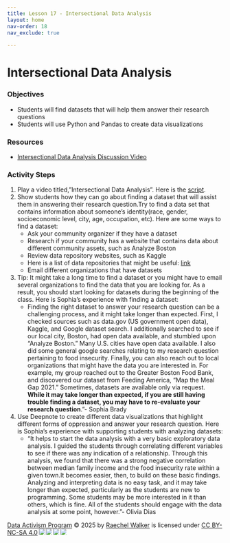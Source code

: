 ```yaml
---
title: Lesson 17 - Intersectional Data Analysis
layout: home
nav-order: 18
nav_exclude: true

---
```


<script>
  if (localStorage.getItem("formFilled") !== "true") {
    window.location.href = "/";
  }
</script>


# Intersectional Data Analysis

### Objectives
- Students will find datasets that will help them answer their research questions
- Students will use Python and Pandas to create data visualizations


### Resources
- <a href = "https://drive.google.com/file/d/1gxxnJsxE_h-uUwk6ZfZ8vpG3EY9SgfXn/view?usp=drive_link">Intersectional Data Analysis Discussion Video</a>

### Activity Steps
1. Play a video titled,”Intersectional Data Analysis”. Here is the <a href = "https://docs.google.com/document/d/1Qo6LUKYzJlyJSWy5-FgXiHcx758jxvDduLitaE6O7_U/edit?usp=sharing">script</a>.
2. Show students how they can go about finding a dataset that will assist them in answering their research question.Try to find a data set that contains information about someone’s identity(race, gender, socioeconomic level, city, age, occupation, etc). Here are some ways to find a dataset:
    - Ask your community organizer if they have a dataset
    - Research if your community has a website that contains data about different community assets, such as Analyze Boston
    - Review data repository websites, such as Kaggle
    - Here is a list of data repositories that might be useful: <a href = "https://docs.google.com/document/d/1ReaWUDXJNWES6L2TouxovPp0R1J-X3qxXI3JZQUWc-M/edit?tab=t.0">link</a>
    - Email different organizations that have datasets
3. Tip: It might take a long time to find a dataset or you might have to email several organizations to find the data that you are looking for. As a result, you should start looking for datasets during the beginning of the class. Here is Sophia’s experience with finding a dataset:
    - Finding the right dataset to answer your research question can be a challenging process, and it might take longer than expected. First, I checked sources such as data.gov (US government open data), Kaggle, and Google dataset search. I additionally searched to see if our local city, Boston, had open data available, and stumbled upon “Analyze Boston.” Many U.S. cities have open data available. I also did some general google searches relating to my research question pertaining to food insecurity. Finally, you can also reach out to local organizations that might have the data you are interested in. For example, my group reached out to the Greater Boston Food Bank, and discovered our dataset from Feeding America, “Map the Meal Gap 2021.” Sometimes, datasets are available only via request. **While it may take longer than expected, if you are still having trouble finding a dataset, you may have to re-evaluate your research question**.”- Sophia Brady
4. Use Deepnote to create different data visualizations that highlight different forms of oppression and answer your research question. Here is Sophia’s experience with supporting students with analyzing datasets: 
    - “It helps to start the data analysis with a very basic exploratory data analysis. I guided the students through correlating different variables to see if there was any indication of a relationship. Through this analysis, we found that there was a strong negative correlation between median family income and the food insecurity rate within a given town.It becomes easier, then, to build on these basic findings. Analyzing and interpreting data is no easy task, and it may take longer than expected, particularly as the students are new to programming. Some students may be more interested in it than others, which is fine. All of the students should engage with the data analysis at some point, however.”- Olivia Dias





<a href="https://creativecommons.org">Data Activism Program</a> © 2025 by <a href="https://creativecommons.org">Raechel Walker</a> is licensed under <a href="https://creativecommons.org/licenses/by-nc-sa/4.0/">CC BY-NC-SA 4.0</a><img src="https://mirrors.creativecommons.org/presskit/icons/cc.svg" style="max-width: 1em;max-height:1em;margin-left: .2em;"><img src="https://mirrors.creativecommons.org/presskit/icons/by.svg" style="max-width: 1em;max-height:1em;margin-left: .2em;"><img src="https://mirrors.creativecommons.org/presskit/icons/nc.svg" style="max-width: 1em;max-height:1em;margin-left: .2em;"><img src="https://mirrors.creativecommons.org/presskit/icons/sa.svg" style="max-width: 1em;max-height:1em;margin-left: .2em;">